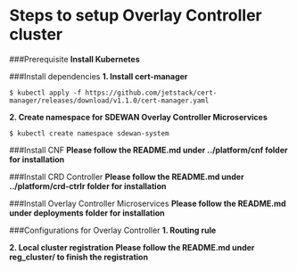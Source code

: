 # Steps to setup Overlay Controller cluster

###Prerequisite
**Install Kubernetes**

###Install dependencies
**1. Install cert-manager**

`$ kubectl apply -f https://github.com/jetstack/cert-manager/releases/download/v1.1.0/cert-manager.yaml`

**2. Create namespace for SDEWAN Overlay Controller Microservices**

`$ kubectl create namespace sdewan-system`

###Install CNF
**Please follow the README.md under ../platform/cnf folder for installation**

###Install CRD Controller
**Please follow the README.md under ../platform/crd-ctrlr folder for installation**

###Install Overlay Controller Microservices
**Please follow the README.md under deployments folder for installation**

###Configurations for Overlay Controller
**1. Routing rule**

**2. Local cluster registration**
**Please follow the README.md under reg_cluster/ to finish the registration**
